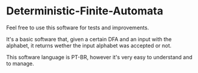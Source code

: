 # Deterministic-Finite-Automata

Feel free to use this software for tests and improvements.

It's a basic software that, given a certain DFA and an input with the alphabet, it returns wether the input alphabet was accepted or not.

This software language is PT-BR, however it's very easy to understand and to manage.
